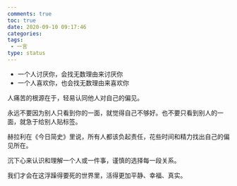 ```yaml
---
comments: true
toc: true
date: 2020-09-10 09:17:46
categories:
tags:
 - 一言
type: status
---
```


- 一个人讨厌你，会找无数理由来讨厌你
- 一个人喜欢你，也会找无数理由来喜欢你

人痛苦的根源在于，轻易认同他人对自己的偏见。

永远不要因为别人只看到你的一面，就觉得自己不够好。也不要只看到别人的一面，就急于给别人贴标签。

赫拉利在《今日简史》里说，所有人都该负起责任，花些时间和精力找出自己的偏见所在。

沉下心来认识和理解一个人或一件事，谨慎的选择每一段关系。

我们才会在这浮躁得要死的世界里，活得更加平静、幸福、真实。

